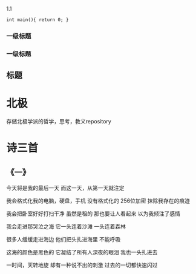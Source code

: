 1.1
```
int main(){ return 0; }
```
### 一级标题 ###
###  一级标题
## 标题
# 北极
存储北极学派的哲学，思考，教义repository
# 诗三首
## 《一》
今天将是我的最后一天
而这一天，从第一天就注定

我会格式化我的电脑，硬盘，手机
没有格式化的
256位加密
抹除我存在的痕迹

我会把卧室好好打扫干净
虽然是租的
那也要让人看起来
以为我倾注了感情

我会走进那哭泣之海
它一头连着沙滩
一头连着森林

很多人缓缓走进海边
他们把头扎进海里
不能呼吸

这海的颜色是黑色的
它凝结了所有人深夜的眼泪
我也一头扎进去

一时间，天转地旋
却有一种说不出的刺激
过去的一切都快速闪过
